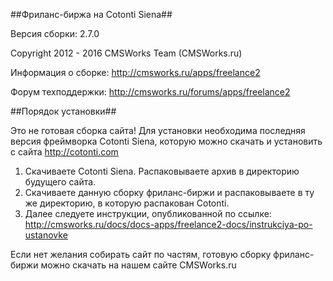 ##Фриланс-биржа на Cotonti Siena##

Версия сборки: 2.7.0

Copyright 2012 - 2016 CMSWorks Team (CMSWorks.ru)

Информация о сборке: http://cmsworks.ru/apps/freelance2

Форум техподдержки: http://cmsworks.ru/forums/apps/freelance2


##Порядок установки##

Это не готовая сборка сайта! Для установки необходима последняя версия фреймворка Cotonti Siena, которую можно скачать и установить с сайта http://cotonti.com

1. Скачиваете Cotonti Siena. Распаковываете архив в директорию будущего сайта.
2. Скачиваете данную сборку фриланс-биржи и распаковываете в ту же директорию, в которую распакован Cotonti.
3. Далее следуете инструкции, опубликованной по ссылке: http://cmsworks.ru/docs/docs-apps/freelance2-docs/instrukciya-po-ustanovke

Если нет желания собирать сайт по частям, готовую сборку фриланс-биржи можно скачать на нашем сайте CMSWorks.ru

